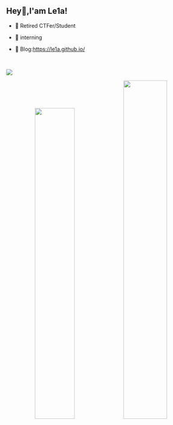 ## Hey👋,I'am Le1a!

- 🌱 Retired CTFer/Student

- 🔭 interning 

- 🍔 Blog:https://le1a.github.io/

</br>

![](https://profile-counter.glitch.me/Le1a/count.svg)

<p align="center">

<img width="46%" src="https://github-readme-stats.vercel.app/api?username=Le1a&show_icons=true" />

<img width="48%" src="https://github-readme-streak-stats.herokuapp.com/?user=Le1a" />

</p>

